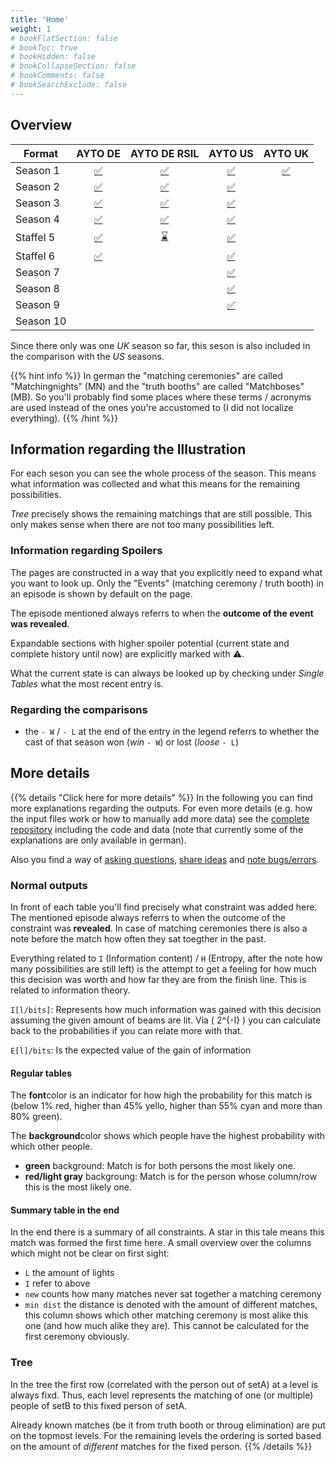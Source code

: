 ```yaml
---
title: 'Home'
weight: 1
# bookFlatSection: false
# bookToc: true
# bookHidden: false
# bookCollapseSection: false
# bookComments: false
# bookSearchExclude: false
---
```


## Overview

| Format     | AYTO DE                           | AYTO DE RSIL                           | AYTO US                           | AYTO UK                           |
| ----       | :--:                              | :--:                                   | :---:                             | :---:                             |
| Season  1 | [:white_check_mark:](ayto/de/01/) | [:white_check_mark:](ayto/de-rsil/01/) | [:white_check_mark:](ayto/us/01/) | [:white_check_mark:](ayto/uk/01/) |
| Season  2 | [:white_check_mark:](ayto/de/02/) | [:white_check_mark:](ayto/de-rsil/02/) | [:white_check_mark:](ayto/us/02/) |                                   |
| Season  3 | [:white_check_mark:](ayto/de/03/) | [:white_check_mark:](ayto/de-rsil/03/) | [:white_check_mark:](ayto/us/03/) |                                   |
| Season  4 | [:white_check_mark:](ayto/de/04/) | [:white_check_mark:](ayto/de-rsil/04/) | [:white_check_mark:](ayto/us/04/) |                                   |
| Staffel  5 | [:white_check_mark:](ayto/de/05/) | [:hourglass:       ](ayto/de-rsil/05/) | [:white_check_mark:](ayto/us/05/) |                                   |
| Staffel  6 | [:white_check_mark:](ayto/de/06/) |                                        | [:white_check_mark:](ayto/us/06/) |                                   |
| Season  7 |                                   |                                        | [:white_check_mark:](ayto/us/07/) |                                   |
| Season  8 |                                   |                                        | [:white_check_mark:](ayto/us/08/) |                                   |
| Season  9 |                                   |                                        | [:white_check_mark:](ayto/us/09/) |                                   |
| Season 10 |                                   |                                        | [                  ]()            |                                   |
<!-- :x: -->

Since there only was one *UK* season so far, this seson is also included in the
comparison with the *US* seasons.

{{% hint info %}}
In german the "matching ceremonies" are called "Matchingnights" (MN) and the
"truth booths" are called "Matchboses" (MB).
So you'll probably find some places where these terms / acronyms are used
instead of the ones you're accustomed to (I did not localize everything).
{{% /hint %}}

## Information regarding the Illustration

For each seson you can see the whole process of the season. This means what
information was collected and what this means for the remaining possibilities.

*Tree* precisely shows the remaining matchings that are still possible. This
only makes sense when there are not too many possibilities left.

### Information regarding Spoilers
The pages are constructed in a way that you explicitly need to expand what you
want to look up. Only the "Events" (matching ceremony / truth booth) in an
episode is shown by default on the page.

The episode mentioned always referrs to when the **outcome of the event was
revealed**.

Expandable sections with higher spoiler potential (current state and complete
history until now) are explicitly marked with :warning:.

What the current state is can always be looked up by checking under *Single
Tables* what the most recent entry is.

### Regarding the comparisons
- the `- W` / `- L` at the end of the entry in the legend referrs to whether the
  cast of that season won (*win* `- W`) or lost (*loose* `- L`)

## More details

{{% details "Click here for more details" %}}
In the following you can find more explanations regarding the outputs. For even
more details (e.g. how the input files work or how to manually add more data)
see the [complete repository](https://github.com/atticus-sullivan/sim-ayto)
including the code and data (note that currently some of the explanations are
only available in german).

Also you find a way of [asking questions](https://github.com/atticus-sullivan/sim-ayto/discussions/categories/q-a),
[share ideas](https://github.com/atticus-sullivan/sim-ayto/discussions/categories/ideas)
and
[note bugs/errors](https://github.com/atticus-sullivan/sim-ayto/issues).

### Normal outputs
In front of each table you'll find precisely what constraint was added here. The
mentioned episode always referrs to when the outcome of the constraint was
**revealed**. In case of matching ceremonies there is also a note before the
match how often they sat toegther in the past.

Everything related to `I` (Information content) / `H` (Entropy, after the note
how many possibilities are still left) is the attempt to get a feeling for how
much this decision was worth and how far they are from the finish line. This is
related to information theory.

`I[l/bits]`: Represents how much information was gained with this decision
assuming the given amount of beams are lit. Via
\( 2^{-I} \)
you can calculate back to the probabilities if you can relate more with that.

`E[l]/bits`: Is the expected value of the gain of information

#### Regular tables
The **font**color is an indicator for how high the probability for this match is
(below 1% red, higher than 45% yello, higher than 55% cyan and more than 80%
green).

The **background**color shows which people have the highest probability with which
other people.
- **green** background: Match is for both persons the most likely one.
- **red/light gray** backgroung: Match is for the person whose column/row this
is the most likely one.

#### Summary table in the end
In the end there is a summary of all constraints. A star in this tale means this
match was formed the first time here. A small overview over the columns which
might not be clear on first sight:
- `L` the amount of lights
- `I` refer to above
- `new` counts how many matches never sat together a matching ceremony
- `min dist` the distance is denoted with the amount of different matches, this
  column shows which other matching ceremony is most alike this one (and how
much alike they are). This cannot be calculated for the first ceremony
obviously.

### Tree
In the tree the first row (correlated with the person out of setA) at a level
is always fixd. Thus, each level represents the matching of one (or multiple)
people of setB to this fixed person of setA.

Already known matches (be it from truth booth or throug elimination) are put on
the topmost levels. For the remaining levels the ordering is sorted based on the
amount of *different* matches for the fixed person.
{{% /details %}}
